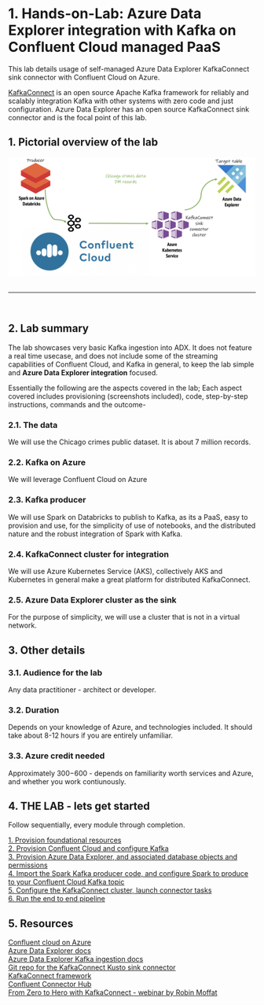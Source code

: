 # 1. Hands-on-Lab: Azure Data Explorer integration with Kafka on Confluent Cloud managed PaaS

This lab details usage of self-managed Azure Data Explorer KafkaConnect sink connector with Confluent Cloud on Azure.<br>

[KafkaConnect](https://kafka.apache.org/documentation.html#connect) is an open source Apache Kafka framework for reliably and scalably integration Kafka with other systems with zero code and just configuration.  Azure Data Explorer has an open source KafkaConnect sink connector and is the focal point of this lab.

## 1. Pictorial overview of the lab

![RG](images/E2E.png)
<br>
<br>
<hr>
<br>

## 2.  Lab summary

The lab showcases very basic Kafka ingestion into ADX. It does not feature a real time usecase, and does not include some of the streaming capabilities of Confluent Cloud, and Kafka in general, to keep the lab simple and **Azure Data Explorer integration** focused.<br>

Essentially the following are the aspects covered in the lab; Each aspect covered includes provisioning (screenshots included), code, step-by-step instructions, commands and the outcome-<br>

### 2.1.  The data
We will use the Chicago crimes public dataset.  It is about 7 million records.<br>

### 2.2. Kafka on Azure
We will leverage Confluent Cloud on Azure

### 2.3. Kafka producer
We will use Spark on Databricks to publish to Kafka, as its a PaaS, easy to provision and use, for the simplicity of use of notebooks, and the distributed nature and the robust integration of Spark with Kafka.  

### 2.4. KafkaConnect cluster for integration
We will use Azure Kubernetes Service (AKS), collectively AKS and Kubernetes in general make a great platform for distributed KafkaConnect.

### 2.5. Azure Data Explorer cluster as the sink
For the purpose of simplicity, we will use a cluster that is not in a virtual network.

## 3. Other details

### 3.1. Audience for the lab

Any data practitioner - architect or developer.

### 3.2. Duration

Depends on your knowledge of Azure, and technologies included.  It should take about 8-12 hours if you are entirely unfamiliar.

### 3.3. Azure credit needed

Approximately $300-$600 - depends on familiarity worth services and Azure, and whether you work contiunously.

## 4. THE LAB - lets get started
Follow sequentially, every module through completion.

[1. Provision foundational resources](1-foundational-resources.md)<br>
[2. Provision Confluent Cloud and configure Kafka](2-confluent-cloud.md)<br>
[3. Provision Azure Data Explorer, and associated database objects and permissions](3-adx.md)<br>
[4. Import the Spark Kafka producer code, and configure Spark to produce to your Confluent Cloud Kafka topic](4-configure-spark.md)<br>
[5. Configure the KafkaConnect cluster, launch connector tasks](5-configure-connector-cluster.md)<br>
[6. Run the end to end pipeline](6-run-e2e.md)<br>

## 5. Resources

[Confluent cloud on Azure](https://www.confluent.io/blog/confluent-cloud-managed-kafka-service-azure-marketplace/)<br>
[Azure Data Explorer docs](https://docs.microsoft.com/en-us/azure/data-explorer/)<br>
[Azure Data Explorer Kafka ingestion docs](https://docs.microsoft.com/en-us/azure/data-explorer/ingest-data-kafka)<br>
[Git repo for the KafkaConnect Kusto sink connector](https://github.com/Azure/kafka-sink-azure-kusto)<br>
[KafkaConnect framework](https://kafka.apache.org/documentation.html#connect)<br>
[Confluent Connector Hub](https://www.confluent.io/hub/)<br>
[From Zero to Hero with KafkaConnect - webinar by Robin Moffat](https://www.youtube.com/watch?v=Jkcp28ki82k)<br>

